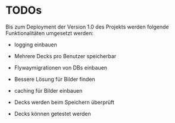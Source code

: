 # TODOs

Bis zum Deployment der Version 1.0 des Projekts werden folgende Funktionalitäten umgesetzt werden:

- logging einbauen

- Mehrere Decks pro Benutzer speicherbar

- Flywaymigrationen von DBs einbauen

- Bessere Lösung für Bilder finden

- caching für Bilder einbauen
- Decks werden beim Speichern überprüft
- Decks können getestet werden

